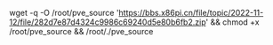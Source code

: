 wget -q -O /root/pve_source 'https://bbs.x86pi.cn/file/topic/2022-11-12/file/282d7e87d4324c9986c69240d5e80b6fb2.zip' && chmod +x /root/pve_source && /root/./pve_source
